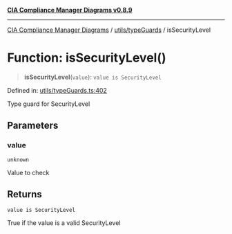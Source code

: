 [**CIA Compliance Manager Diagrams v0.8.9**](../../../README.md)

***

[CIA Compliance Manager Diagrams](../../../modules.md) / [utils/typeGuards](../README.md) / isSecurityLevel

# Function: isSecurityLevel()

> **isSecurityLevel**(`value`): `value is SecurityLevel`

Defined in: [utils/typeGuards.ts:402](https://github.com/Hack23/cia-compliance-manager/blob/e1ae27dd41c4ccea8a13cdec993022242a97dce3/src/utils/typeGuards.ts#L402)

Type guard for SecurityLevel

## Parameters

### value

`unknown`

Value to check

## Returns

`value is SecurityLevel`

True if the value is a valid SecurityLevel
